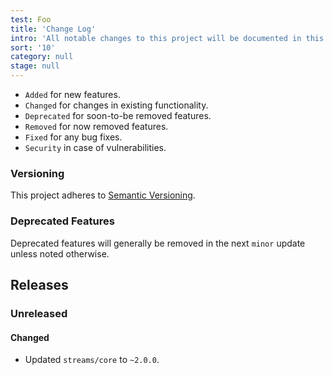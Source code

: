 ```yaml
---
test: Foo
title: 'Change Log'
intro: 'All notable changes to this project will be documented in this file.'
sort: '10'
category: null
stage: null
---
```

- `Added` for new features.
- `Changed` for changes in existing functionality.
- `Deprecated` for soon-to-be removed features.
- `Removed` for now removed features.
- `Fixed` for any bug fixes.
- `Security` in case of vulnerabilities.

### Versioning

This project adheres to [Semantic Versioning](https://semver.org/spec/v2.0.0.html).

### Deprecated Features

Deprecated features will generally be removed in the next `minor` update unless noted otherwise.

## Releases

### Unreleased
#### Changed
- Updated `streams/core` to `~2.0.0`.
